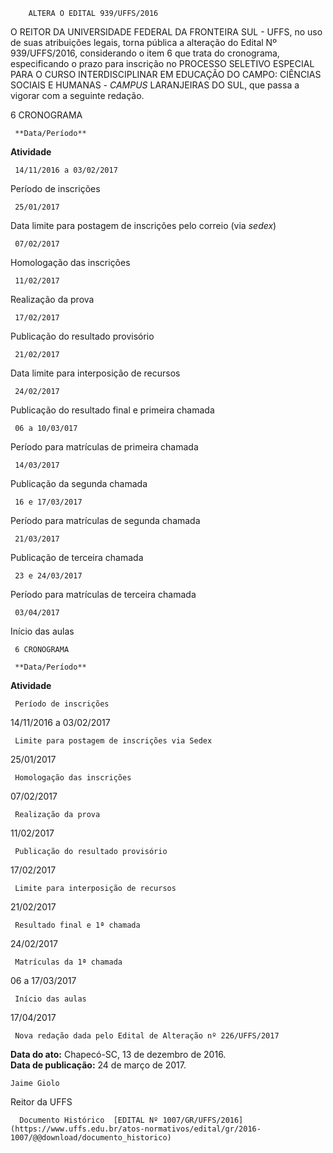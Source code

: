         ALTERA O EDITAL 939/UFFS/2016  

O REITOR DA UNIVERSIDADE FEDERAL DA FRONTEIRA SUL - UFFS, no uso de suas atribuições legais, torna pública a alteração do Edital Nº 939/UFFS/2016, considerando o item 6 que trata do cronograma, especificando o prazo para inscrição no PROCESSO SELETIVO ESPECIAL PARA O CURSO INTERDISCIPLINAR EM EDUCAÇÃO DO CAMPO: CIÊNCIAS SOCIAIS E HUMANAS - *CAMPUS* LARANJEIRAS DO SUL, que passa a vigorar com a seguinte redação.

 6 CRONOGRAMA

     **Data/Período**

   **Atividade**

     14/11/2016 a 03/02/2017 

   Período de inscrições

     25/01/2017

   Data limite para postagem de inscrições pelo correio (via *sedex*)

     07/02/2017 

   Homologação das inscrições

     11/02/2017

   Realização da prova

     17/02/2017

   Publicação do resultado provisório

     21/02/2017

   Data limite para interposição de recursos

     24/02/2017

   Publicação do resultado final e primeira chamada

     06 a 10/03/017

   Período para matrículas de primeira chamada

     14/03/2017

   Publicação da segunda chamada

     16 e 17/03/2017

   Período para matrículas de segunda chamada

     21/03/2017

   Publicação de terceira chamada

     23 e 24/03/2017

   Período para matrículas de terceira chamada

     03/04/2017

   Início das aulas

     6 CRONOGRAMA

     **Data/Período**

   **Atividade**

     Período de inscrições

   14/11/2016 a 03/02/2017

     Limite para postagem de inscrições via Sedex

   25/01/2017

     Homologação das inscrições

   07/02/2017

     Realização da prova

   11/02/2017

     Publicação do resultado provisório

   17/02/2017

     Limite para interposição de recursos

   21/02/2017

     Resultado final e 1ª chamada

   24/02/2017

     Matrículas da 1ª chamada

   06 a 17/03/2017

     Início das aulas

   17/04/2017

     Nova redação dada pelo Edital de Alteração nº 226/UFFS/2017

  

   **Data do ato:** Chapecó-SC, 13 de dezembro de 2016.   
 **Data de publicação:**  24 de março de 2017. 

    Jaime Giolo   
 Reitor da UFFS 

      Documento Histórico  [EDITAL Nº 1007/GR/UFFS/2016](https://www.uffs.edu.br/atos-normativos/edital/gr/2016-1007/@@download/documento_historico)     
      